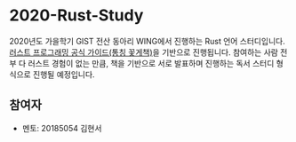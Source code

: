 # 2020-Rust-Study

 2020년도 가을학기 GIST 전산 동아리 WING에서 진행하는 Rust 언어 스터디입니다. [러스트 프로그래밍 공식 가이드(통칭 꽃게책)](https://www.aladin.co.kr/shop/wproduct.aspx?ItemId=216867525)을 기반으로 진행됩니다. 참여하는 사람 전부 다 러스트 경험이 없는 만큼, 책을 기반으로 서로 발표하며 진행하는 독서 스터디 형식으로 진행될 예정입니다.

## 참여자

- 멘토: 20185054 김현서
